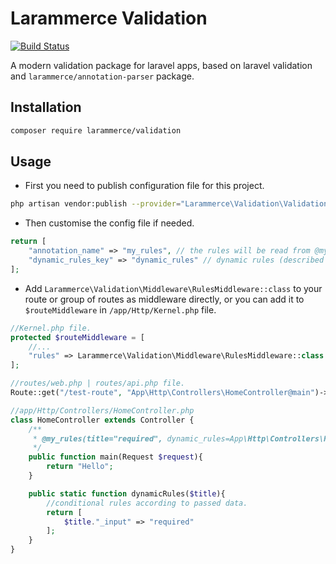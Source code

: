 # Larammerce Validation

[![Build Status](https://travis-ci.org/larammerce/annotation-parser.svg?branch=master)](https://travis-ci.org/larammerce/validation)

A modern validation package for laravel apps, based on laravel validation and `larammerce/annotation-parser` package.

## Installation

```bash
composer require larammerce/validation
```

## Usage

- First you need to publish configuration file for this project.

```bash
php artisan vendor:publish --provider="Larammerce\Validation\ValidationService\Provider"
```

- Then customise the config file if needed.

```php
return [
    "annotation_name" => "my_rules", // the rules will be read from @my_rules annotation.
    "dynamic_rules_key" => "dynamic_rules" // dynamic rules (described in docs) will be read from dynamic_rules key.
];
```

- Add `Larammerce\Validation\Middleware\RulesMiddleware::class` to your route or group of routes as middleware directly, or you can add it to `$routeMiddleware` in `/app/Http/Kernel.php` file.

```php
//Kernel.php file.
protected $routeMiddleware = [
    //...
    "rules" => Larammerce\Validation\Middleware\RulesMiddleware::class
];
```

```php
//routes/web.php | routes/api.php file.
Route::get("/test-route", "App\Http\Controllers\HomeController@main")->middleware("rules");
```

```php
//app/Http/Controllers/HomeController.php
class HomeController extends Controller {
    /**
     * @my_rules(title="required", dynamic_rules=App\Http\Controllers\HomeController::dynamicRules(request("title")))
     */
    public function main(Request $request){
        return "Hello";
    }

    public static function dynamicRules($title){
        //conditional rules according to passed data.
        return [
            $title."_input" => "required"
        ];
    }
}
```
